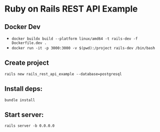 # Ruby on Rails REST API Example

## Docker Dev
- `docker buildx build --platform linux/amd64 -t rails-dev -f Dockerfile.dev .`
- `docker run -it -p 3000:3000 -v $(pwd):/project rails-dev /bin/bash`

## Create project
`rails new rails_rest_api_example --database=postgresql`

## Install deps:
`bundle install`

## Start server:
`rails server -b 0.0.0.0`
